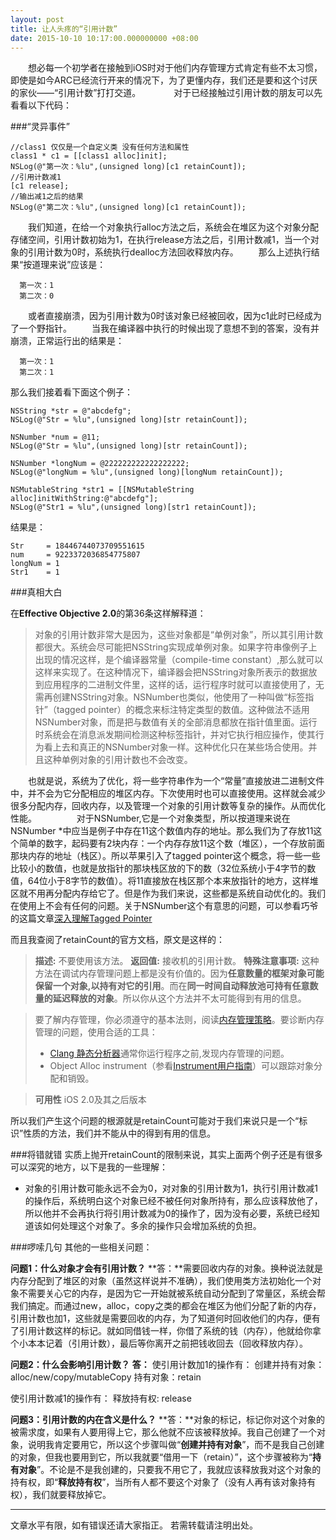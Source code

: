 ```yaml
---
layout: post
title: 让人头疼的“引用计数”
date: 2015-10-10 10:17:00.000000000 +08:00
---
```


　　想必每一个初学者在接触到iOS时对于他们内存管理方式肯定有些不太习惯，即使是如今ARC已经流行开来的情况下，为了更懂内存，我们还是要和这个讨厌的家伙——“引用计数”打打交道。　　
　　对于已经接触过引用计数的朋友可以先看看以下代码：


###“灵异事件”

    //class1 仅仅是一个自定义类 没有任何方法和属性 
    class1 * c1 = [[class1 alloc]init]; 
    NSLog(@"第一次：%lu",(unsigned long)[c1 retainCount]); 
    //引用计数减1
    [c1 release];
    //输出减1之后的结果
    NSLog(@"第二次：%lu",(unsigned long)[c1 retainCount]); 
　　我们知道，在给一个对象执行alloc方法之后，系统会在堆区为这个对象分配存储空间，引用计数初始为1，在执行release方法之后，引用计数减1，当一个对象的引用计数为0时，系统执行dealloc方法回收释放内存。
　　那么上述执行结果“按道理来说”应该是：

      第一次：1
      第二次：0

　　或者直接崩溃，因为引用计数为0时该对象已经被回收，因为c1此时已经成为了一个野指针。
　　当我在编译器中执行的时候出现了意想不到的答案，没有并崩溃，正常运行出的结果是：

      第一次：1
      第二次：1

那么我们接着看下面这个例子：

    NSString *str = @"abcdefg"; 
    NSLog(@"Str = %lu",(unsigned long)[str retainCount]); 
    
    NSNumber *num = @11; 
    NSLog(@"Str = %lu",(unsigned long)[str retainCount]); 

    NSNumber *longNum = @222222222222222222;
    NSLog(@"longNum = %lu",(unsigned long)[longNum retainCount]);

    NSMutableString *str1 = [[NSMutableString alloc]initWithString:@"abcdefg"];
    NSLog(@"Str1 = %lu",(unsigned long)[str1 retainCount]); 

结果是：

    Str     = 18446744073709551615
    num     = 9223372036854775807
    longNum = 1
    Str1    = 1

###真相大白

在**Effective Objective 2.0**的第36条这样解释道：
>	对象的引用计数非常大是因为，这些对象都是“单例对象”，所以其引用计数都很大。系统会尽可能把NSString实现成单例对象。如果字符串像例子上出现的情况这样，是个编译器常量（compile-time constant）,那么就可以这样来实现了。在这种情况下，编译器会把NSString对象所表示的数据放到应用程序的二进制文件里，这样的话，运行程序时就可以直接使用了，无需再创建NSString对象。NSNumber也类似，他使用了一种叫做“标签指针”（tagged pointer）的概念来标注特定类型的数值。这种做法不适用NSNumber对象，而是把与数值有关的全部消息都放在指针值里面。运行时系统会在消息派发期间检测这种标签指针，并对它执行相应操作，使其行为看上去和真正的NSNumber对象一样。这种优化只在某些场合使用。并且这种单例对象的引用计数也不会改变。

　　也就是说，系统为了优化，将一些字符串作为一个“常量”直接放进二进制文件中，并不会为它分配相应的堆区内存。下次使用时也可以直接使用。这样就会减少很多分配内存，回收内存，以及管理一个对象的引用计数等复杂的操作。从而优化性能。
　　
　　对于NSNumber,它是一个对象类型，所以按道理来说在NSNumber *中应当是例子中存在11这个数值内存的地址。那么我们为了存放11这个简单的数字，起码要有2块内存：一个内存存放11这个数（堆区），一个存放前面那块内存的地址（栈区）。所以苹果引入了tagged pointer这个概念，将一些一些比较小的数值，也就是放指针的那块栈区放的下的数（32位系统小于4字节的数值，64位小于8字节的数值）。将11直接放在栈区那个本来放指针的地方，这样堆区就不用再分配内存给它了。但是作为我们来说，这些都是系统自动优化的。我们在使用上不会有任何的问题。关于NSNumber这个有意思的问题，可以参看巧爷的这篇文章[深入理解Tagged Pointer](http://blog.devtang.com/2014/05/30/understand-tagged-pointer/)



而且我查阅了retainCount的官方文档，原文是这样的：

> **描述:** 不要使用该方法。
> **返回值:** 接收机的引用计数。
> **特殊注意事项:**
> 这种方法在调试内存管理问题上都是没有价值的。因为**任意数量的框架对象可能保留一个对象,以持有对它的引用**。而在**同一时间自动释放池可持有任意数量的延迟释放的对象**。所以你从这个方法并不太可能得到有用的信息。

> 要了解内存管理，你必须遵守的基本法则，阅读[内存管理策略](https://developer.apple.com/library/ios/documentation/Cocoa/Conceptual/MemoryMgmt/Articles/mmRules.html#//apple_ref/doc/uid/20000994)。要诊断内存管理的问题，使用合适的工具：
> - [Clang 静态分析器](http://clang-analyzer.llvm.org)通常你运行程序之前,发现内存管理的问题。
> - Object Alloc instrument（参看[Instrument用户指南](https://developer.apple.com/library/ios/documentation/DeveloperTools/Conceptual/InstrumentsUserGuide/index.html#//apple_ref/doc/uid/TP40004652)）可以跟踪对象分配和销毁。

> **可用性**
> iOS 2.0及其之后版本

所以我们产生这个问题的根源就是retainCount可能对于我们来说只是一个“标识”性质的方法，我们并不能从中的得到有用的信息。

###将错就错
实质上抛开retainCount的限制来说，其实上面两个例子还是有很多可以深究的地方，以下是我的一些理解：
- 对象的引用计数可能永远不会为0，对对象的引用计数为1，执行引用计数减1的操作后，系统明白这个对象已经不被任何对象所持有，那么应该释放他了，所以他并不会再执行将引用计数减为0的操作了，因为没有必要，系统已经知道该如何处理这个对象了。多余的操作只会增加系统的负担。


###啰嗦几句
其他的一些相关问题：

**问题1：什么对象才会有引用计数？**
**答：**需要回收内存的对象。换种说法就是内存分配到了堆区的对象（虽然这样说并不准确），我们使用类方法初始化一个对象不需要关心它的内存，是因为它一开始就被系统自动分配到了常量区，系统会帮我们搞定。而通过new，alloc，copy之类的都会在堆区为他们分配了新的内存，引用计数也加1，这些就是需要回收的内存，为了知道何时回收他们的内存，便有了引用计数这样的标记。就如同借钱一样，你借了系统的钱（内存），他就给你拿个小本本记着（引用计数），最后等你离开之前把钱收回去（回收释放内存）。

**问题2：什么会影响引用计数？**
**答：**
使引用计数加1的操作有：
创建并持有对象：alloc/new/copy/mutableCopy
持有对象：retain 

使引用计数减1的操作有：
释放持有权: release 

**问题3：引用计数的内在含义是什么？**
**答：**对象的标记，标记你对这个对象的被需求度，如果有人要用得上它，那么他就不应该被释放掉。我自己创建了一个对象，说明我肯定要用它，所以这个步骤叫做“**创建并持有对象**”，而不是我自己创建的对象，但我也要用到它，所以我就要“借用一下（retain）”，这个步骤被称为“**持有对象**”。不论是不是我创建的，只要我不用它了，我就应该释放我对这个对象的持有权，即“**释放持有权**”，当所有人都不要这个对象了（没有人再有该对象持有权），我们就要释放掉它。

-------

文章水平有限，如有错误还请大家指正。
若需转载请注明出处。
